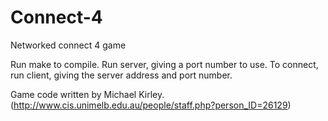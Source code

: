 # Connect-4
Networked connect 4 game

Run make to compile. 
Run server, giving a port number to use.
To connect, run client, giving the server address and port number.

Game code written by Michael Kirley. (http://www.cis.unimelb.edu.au/people/staff.php?person_ID=26129) 
